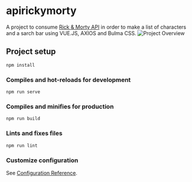 # apirickymorty
A project to consume [Rick & Morty API](https://rickandmortyapi.com/) in order to make a list of characters and a sarch bar using VUE.JS, AXIOS and Bulma CSS.
![Project Overview](https://imgur.com/r5Sdnq0)

## Project setup
```
npm install
```

### Compiles and hot-reloads for development
```
npm run serve
```

### Compiles and minifies for production
```
npm run build
```

### Lints and fixes files
```
npm run lint
```

### Customize configuration
See [Configuration Reference](https://cli.vuejs.org/config/).
